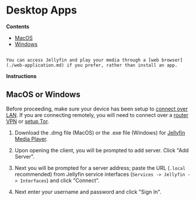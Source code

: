 # Desktop Apps

**Contents**

- [MacOS](#macosorwindows)
- [Windows](#macosorwindows)

```admonish tip

You can access Jellyfin and play your media through a [web browser](./web-application.md) if you prefer, rather than install an app.

```

**Instructions**

## MacOS or Windows
Before proceeding, make sure your device has been setup to [connect over LAN](/user-manual/connecting-locally.md). If you are connecting remotely, you will need to connect over a [router VPN](/user-manual/connecting-remotely.md) or [setup Tor](/user-manual/connecting-remotely.md).

1. Download the .dmg file (MacOS) or the .exe file (Windows) for [Jellyfin Media Player](https://github.com/jellyfin/jellyfin-media-player/releases).

1. Upon opening the client, you will be prompted to add server. Click "Add Server".

1. Next you will be prompted for a server address; paste the URL (``.local`` recommended) from Jellyfin service interfaces (`Services -> Jellyfin -> Interfaces`) and click "Connect".

1. Next enter your username and password and click "Sign In".
